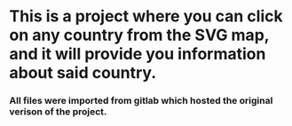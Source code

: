 # This is a project where you can click on any country from the SVG map, and it will provide you information about said country.
### All files were imported from gitlab which hosted the original verison of the project.